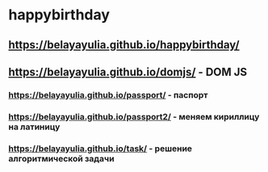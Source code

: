 # happybirthday
## https://belayayulia.github.io/happybirthday/
## https://belayayulia.github.io/domjs/ - DOM JS
### https://belayayulia.github.io/passport/ - паспорт
### https://belayayulia.github.io/passport2/ - меняем кириллицу на латиницу
### https://belayayulia.github.io/task/ - решение алгоритмической задачи
